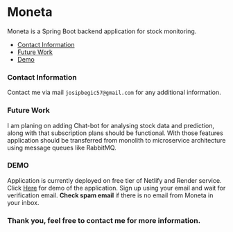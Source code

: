 # Moneta

Moneta is a Spring Boot backend application for stock monitoring.

- [Contact Information](#contact-information)
- [Future Work](#future-work)
- [Demo](#demo)

### Contact Information

Contact me via mail `josipbegic57@gmail.com` for any additional information.

### Future Work

I am planing on adding Chat-bot for analysing stock data and prediction, along with that subscription plans should be functional.
With those features application should be transferred from monolith to microservice architecture using message queues like RabbitMQ.

### DEMO

Application is currently deployed on free tier of Netlify and Render service.
Click <a href="https://moneta-invest.netlify.app/" target="_blank" rel="noreferrer">Here</a> for demo of the application.
Sign up using your email and wait for verification email. **Check spam email** if there is no email from Moneta in your inbox.

### Thank you, feel free to contact me for more information.